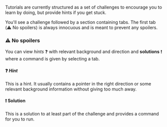 Tutorials are currently structured as a set of challenges to encourage you to learn by doing, but provide hints if you get stuck.

You'll see a challenge followed by a section containing tabs. The first tab (:warning: No spoilers) is always innocuous and is meant to prevent any spoilers.

<!-- tabs:start -->

### **:warning: No spoilers**

You can view _hints_ :question: with relevant background and direction and **solutions** :exclamation: where a command is given by selecting a tab.

#### **:question: _Hint_**

This is a hint. It usually contains a pointer in the right direction or some relevant background information without giving too much away.

#### **:exclamation: __Solution__**

This is a solution to at least part of the challenge and provides a command for you to run.

<!-- tabs:end -->